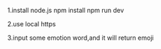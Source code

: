 1.install node.js
    npm install
    npm run dev
    
2.use local https

3.input some emotion word,and it will return emoji
